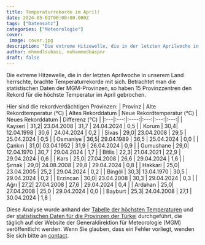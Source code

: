 ```yaml
---
title: Temperaturrekorde im April!
date: 2024-05-01T00:00:00.000Z
tags: ["Datensatz"]
categories: ["Meteorologie"]
cover:
 image: cover.jpg
description: "Die extreme Hitzewelle, die in der letzten Aprilwoche in der Türkei herrschte, führte dazu, dass 15 Provinzzentren die Rekorde für die höchste Temperatur im April brachen. Alte Temperaturrekorde wurden gebrochen und neue Temperaturrekorde wurden in Provinzen wie Kayseri, Çorum und Sivas aufgestellt. Hier sind die Einzelheiten..."
author: mhmmdlsubasi, muhammedbaspnr
draft: false
---
```

Die extreme Hitzewelle, die in der letzten Aprilwoche in unserem Land herrschte, brachte Temperaturrekorde mit sich. Betrachtet man die statistischen Daten der MGM-Provinzen, so haben 15 Provinzzentren den Rekord für die höchste Temperatur im April gebrochen.

Hier sind die rekordverdächtigen Provinzen:
| Provinz | Alte Rekordtemperatur (°C) | Altes Rekorddatum | Neue Rekordtemperatur (°C) | Neues Rekorddatum | Differenz (°C) |
|:---|:---:|:----:|:---:|:---:|:---:|
| Kayseri | 31,2| 23.04.2008 | 31,7 | 24.04.2024 | 0,5 |
| Korum | 30,4| 12.04.1998 | 30,6 | 24.04.2024 | 0,2 |
| Sivas | 29,0| 23.04.2008 | 29,5 | 25.04.2024 | 0,5 |
| Osmaniye | 36,5| 29.04.1989 | 36,5 | 25.04.2024 | 0,0 |
| Çankırı | 31,0| 03.04.1952 | 31,9 | 26.04.2024 | 0,9 |
| Gumushane | 29,0| 12.04.1970 | 30,7 | 29.04.2024 | 1,7 |
| Bitlis | 22,3| 21.04.2021 | 22,9 | 29.04.2024 | 0,6 |
| Kars | 25,0| 27.04.2008 | 26,6 | 29.04.2024 | 1,6 |
| Şırnak | 29,0| 24.08.2008 | 29,8 | 29.04.2024 | 0,8 |
| Hakkari | 25,0| 23.04.2005 | 25,2 | 29.04.2024 | 0,2 |
| Bingöl | 30,3| 13.04.1970 | 30,5 | 29.04.2024 | 0,2 |
| Erzincan | 30,0| 23.04.2008 | 30,3 | 29.04.2024 | 0,3 |
| Ağrı | 27,2| 27.04.2008 | 27,6 | 29.04.2024 | 0,4 |
| Ardahan | 25,0| 27.04.2008 | 25,0 | 29.04.2024 | 0,0 |
| Bayburt | 25,3| 24.04.2008 | 27,1 | 30.04.2024 | 1,8 |

Diese Analyse wurde anhand der [Tabelle der höchsten Temperaturen](https://mgm.gov.tr/sondurum/en-yuksek-sicakliklar.aspx) und der [statistischen Daten für die Provinzen der Türkei](https://mgm.gov.tr/veridegerlendirme/il-ve-ilceler-istatistik.aspx?k=A) durchgeführt, die täglich auf der Website der Generaldirektion für Meteorologie (MGM) veröffentlicht werden. Wenn Sie glauben, dass ein Fehler vorliegt, wenden Sie sich bitte an [contact](https://mhmmdlsubasi.github.io/contact).
